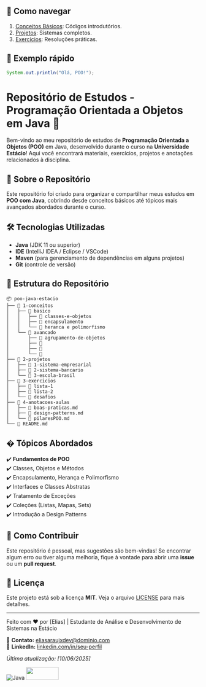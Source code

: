 ## 🚀 Como navegar
1. [Conceitos Básicos](/1-conceitos-basicos): Códigos introdutórios.
2. [Projetos](/2-projetos): Sistemas completos.
3. [Exercícios](/exercicios): Resoluções práticas.

## 📝 Exemplo rápido
```java
System.out.println("Olá, POO!");
```
# Repositório de Estudos - Programação Orientada a Objetos em Java 🚀

Bem-vindo ao meu repositório de estudos de **Programação Orientada a Objetos (POO)** em Java, desenvolvido durante o curso na **Universidade Estácio**! Aqui você encontrará materiais, exercícios, projetos e anotações relacionados à disciplina.

## 📌 Sobre o Repositório

Este repositório foi criado para organizar e compartilhar meus estudos em **POO com Java**, cobrindo desde conceitos básicos até tópicos mais avançados abordados durante o curso.

## 🛠️ Tecnologias Utilizadas

- **Java** (JDK 11 ou superior)
- **IDE** (IntelliJ IDEA / Eclipse / VSCode)
- **Maven** (para gerenciamento de dependências em alguns projetos)
- **Git** (controle de versão)

## 📂 Estrutura do Repositório

```
📦 poo-java-estacio
├── 📂 1-conceitos
│   ├── 📂 basico
│   │   ├── 📂 classes-e-objetos
│   │   ├── 📂 encapsulamento
│   │   └── 📂 heranca e polimorfismo
│   └── 📂 avancado
│       ├── 📂 agrupamento-de-objetos
│       ├── 📂 
│       ├── 📂 
│       └── 📂 
├── 📂 2-projetos
│   ├── 📂 1-sistema-empresarial
│   ├── 📂 2-sistema-bancario
│   └── 📂 3-escola-brasil
├── 📂 3-exercicios
│   ├── 📂 lista-1
│   ├── 📂 lista-2
│   └── 📂 desafios
├── 📂 4-anotacoes-aulas
│   ├── 📜 boas-praticas.md
│   ├── 📜 design-patterns.md
│   └── 📜 pilaresPOO.md
└── 📜 README.md
```

## � Tópicos Abordados

✔️ **Fundamentos de POO**  
✔️ Classes, Objetos e Métodos  
✔️ Encapsulamento, Herança e Polimorfismo  
✔️ Interfaces e Classes Abstratas  
✔️ Tratamento de Exceções  
✔️ Coleções (Listas, Mapas, Sets)  
✔️ Introdução a Design Patterns  

## 🤝 Como Contribuir

Este repositório é pessoal, mas sugestões são bem-vindas! Se encontrar algum erro ou tiver alguma melhoria, fique à vontade para abrir uma **issue** ou um **pull request**.

## 📜 Licença

Este projeto está sob a licença **MIT**. Veja o arquivo [LICENSE](LICENSE) para mais detalhes.

---

Feito com ❤️ por [Elias] | Estudante de Análise e Desenvolvimento de Sistemas na Estácio  

📧 **Contato:** eliasaraujxdev@dominio.com  
🔗 **LinkedIn:** [linkedin.com/in/seu-perfil](https://linkedin.com/in/eliasaraujx)  

*Última atualização: [10/06/2025]*  

<p align="left">
  <img alt="Java" src="https://img.shields.io/badge/Java-ED8B00?style=for-the-badge&logo=openjdk&logoColor=white" />
  <img style="width: 85; height: 33; alt="Universidade Estacio" src="https://img.shields.io/badge/Universidade-Estácio-blue"/>
</p>


